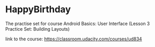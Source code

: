 # HappyBirthday
The practise set for course Android Basics: User Interface (Lesson 3 Practice Set: Building Layouts)

link to the course:
https://classroom.udacity.com/courses/ud834
